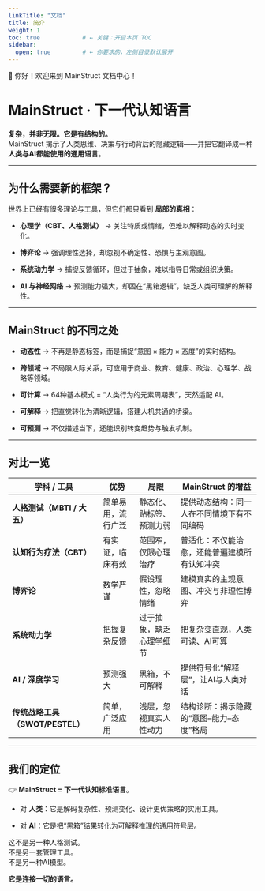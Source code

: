 ```yaml
---
linkTitle: "文档"
title: 简介
weight: 1
toc: true            # ← 关键：开启本页 TOC
sidebar:
  open: true         # ← 你要求的，左侧目录默认展开
---
```


👋 你好！欢迎来到 MainStruct 文档中心！

<!--more-->
# MainStruct · 下一代认知语言

**复杂，并非无限。它是有结构的。**  
MainStruct 揭示了人类思维、决策与行动背后的隐藏逻辑——并把它翻译成一种 **人类与AI都能使用的通用语言**。

---

## 为什么需要新的框架？

世界上已经有很多理论与工具，但它们都只看到 **局部的真相**：

- **心理学（CBT、人格测试）** → 关注特质或情绪，但难以解释动态的实时变化。
    
- **博弈论** → 强调理性选择，却忽视不确定性、恐惧与主观意图。
    
- **系统动力学** → 捕捉反馈循环，但过于抽象，难以指导日常或组织决策。
    
- **AI 与神经网络** → 预测能力强大，却困在“黑箱逻辑”，缺乏人类可理解的解释性。
    

---

## MainStruct 的不同之处

- **动态性** → 不再是静态标签，而是捕捉“意图 × 能力 × 态度”的实时结构。
    
- **跨领域** → 不局限人际关系，可应用于商业、教育、健康、政治、心理学、战略等领域。
    
- **可计算** → 64种基本模式 = “人类行为的元素周期表”，天然适配 AI。
    
- **可解释** → 把直觉转化为清晰逻辑，搭建人机共通的桥梁。
    
- **可预测** → 不仅描述当下，还能识别转变趋势与触发机制。
    

---

## 对比一览

|学科 / 工具|优势|局限|MainStruct 的增益|
|---|---|---|---|
|**人格测试（MBTI / 大五）**|简单易用，流行广泛|静态化、贴标签、预测力弱|提供动态结构：同一人在不同情境下有不同编码|
|**认知行为疗法（CBT）**|有实证，临床有效|范围窄，仅限心理治疗|普适化：不仅能治愈，还能普遍建模所有认知冲突|
|**博弈论**|数学严谨|假设理性，忽略情绪|建模真实的主观意图、冲突与非理性博弈|
|**系统动力学**|把握复杂反馈|过于抽象，缺乏心理学细节|把复杂变直观，人类可读、AI可算|
|**AI / 深度学习**|预测强大|黑箱，不可解释|提供符号化“解释层”，让AI与人类对话|
|**传统战略工具（SWOT/PESTEL）**|简单，广泛应用|浅层，忽视真实人性动力|结构诊断：揭示隐藏的“意图–能力–态度”格局|

---

## 我们的定位

👉 **MainStruct = 下一代认知标准语言**。

- 对 **人类**：它是解码复杂性、预测变化、设计更优策略的实用工具。
    
- 对 **AI**：它是把“黑箱”结果转化为可解释推理的通用符号层。
    

这不是另一种人格测试。  
不是另一套管理工具。  
不是另一种AI模型。

**它是连接一切的语言。**